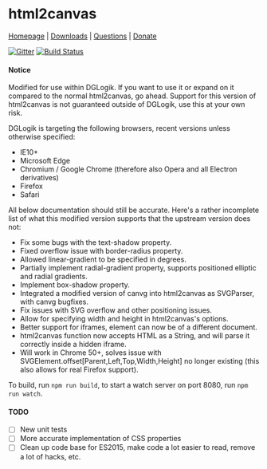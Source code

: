 html2canvas
===========

[Homepage](http://html2canvas.hertzen.com) | [Downloads](https://github.com/niklasvh/html2canvas/releases) | [Questions](http://stackoverflow.com/questions/tagged/html2canvas?sort=newest) | [Donate](https://www.gittip.com/niklasvh/)

[![Gitter](https://badges.gitter.im/Join%20Chat.svg)](https://gitter.im/niklasvh/html2canvas?utm_source=badge&utm_medium=badge&utm_campaign=pr-badge) [![Build Status](https://travis-ci.org/niklasvh/html2canvas.png)](https://travis-ci.org/niklasvh/html2canvas)

#### Notice ####

Modified for use within DGLogik. If you want to use it or expand on it compared to the normal html2canvas, go ahead. Support for this version of html2canvas is not guaranteed outside of DGLogik, use this at your own risk.

DGLogik is targeting the following browsers, recent versions unless otherwise specified:

- IE10+
- Microsoft Edge
- Chromium / Google Chrome (therefore also Opera and all Electron derivatives)
- Firefox
- Safari

All below documentation should still be accurate. Here's a rather incomplete list of what this modified version supports that the upstream version does not:

- Fix some bugs with the text-shadow property.
- Fixed overflow issue with border-radius property.
- Allowed linear-gradient to be specified in degrees.
- Partially implement radial-gradient property, supports positioned elliptic and radial gradients.
- Implement box-shadow property.
- Integrated a modified version of canvg into html2canvas as SVGParser, with canvg bugfixes.
- Fix issues with SVG overflow and other positioning issues.
- Allow for specifying width and height in html2canvas's options.
- Better support for iframes, element can now be of a different document.
- html2canvas function now accepts HTML as a String, and will parse it correctly inside a hidden iframe.
- Will work in Chrome 50+, solves issue with SVGElement.offset[Parent,Left,Top,Width,Height] no longer existing (this also allows for real Firefox support).

To build, run `npm run build`, to start a watch server on port 8080, run `npm run watch`.

#### TODO ####

- [ ] New unit tests
- [ ] More accurate implementation of CSS properties
- [ ] Clean up code base for ES2015, make code a lot easier to read, remove a lot of hacks, etc.
